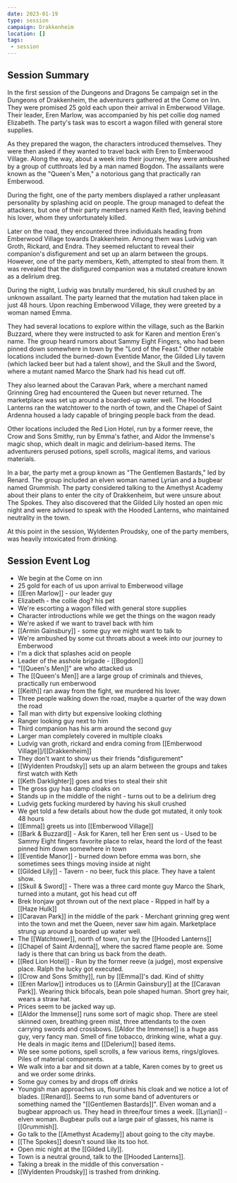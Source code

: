 ```yaml
---
date: 2023-01-19
type: session
campaign: Drakkenheim
location: []
tags:
 - session
---
```


## Session Summary

In the first session of the Dungeons and Dragons 5e campaign set in the Dungeons of Drakkenheim, the adventurers gathered at the Come on Inn. They were promised 25 gold each upon their arrival in Emberwood Village. Their leader, Eren Marlow, was accompanied by his pet collie dog named Elizabeth. The party's task was to escort a wagon filled with general store supplies.

As they prepared the wagon, the characters introduced themselves. They were then asked if they wanted to travel back with Eren to Emberwood Village. Along the way, about a week into their journey, they were ambushed by a group of cutthroats led by a man named Bogdon. The assailants were known as the "Queen's Men," a notorious gang that practically ran Emberwood.

During the fight, one of the party members displayed a rather unpleasant personality by splashing acid on people. The group managed to defeat the attackers, but one of their party members named Keith fled, leaving behind his lover, whom they unfortunately killed.

Later on the road, they encountered three individuals heading from Emberwood Village towards Drakkenheim. Among them was Ludvig van Groth, Rickard, and Endra. They seemed reluctant to reveal their companion's disfigurement and set up an alarm between the groups. However, one of the party members, Keth, attempted to steal from them. It was revealed that the disfigured companion was a mutated creature known as a delirium dreg.

During the night, Ludvig was brutally murdered, his skull crushed by an unknown assailant. The party learned that the mutation had taken place in just 48 hours. Upon reaching Emberwood Village, they were greeted by a woman named Emma.

They had several locations to explore within the village, such as the Barkin Buzzard, where they were instructed to ask for Karen and mention Eren's name. The group heard rumors about Sammy Eight Fingers, who had been pinned down somewhere in town by the "Lord of the Feast." Other notable locations included the burned-down Eventide Manor, the Gilded Lily tavern (which lacked beer but had a talent show), and the Skull and the Sword, where a mutant named Marco the Shark had his head cut off.

They also learned about the Caravan Park, where a merchant named Grinning Greg had encountered the Queen but never returned. The marketplace was set up around a boarded-up water well. The Hooded Lanterns ran the watchtower to the north of town, and the Chapel of Saint Ardenna housed a lady capable of bringing people back from the dead.

Other locations included the Red Lion Hotel, run by a former reeve, the Crow and Sons Smithy, run by Emma's father, and Aldor the Immense's magic shop, which dealt in magic and delirium-based items. The adventurers perused potions, spell scrolls, magical items, and various materials.

In a bar, the party met a group known as "The Gentlemen Bastards," led by Renard. The group included an elven woman named Lyrian and a bugbear named Grummish. The party considered talking to the Amethyst Academy about their plans to enter the city of Drakkenheim, but were unsure about The Spokes. They also discovered that the Gilded Lily hosted an open mic night and were advised to speak with the Hooded Lanterns, who maintained neutrality in the town.

At this point in the session, Wyldenten Proudsky, one of the party members, was heavily intoxicated from drinking.

## Session Event Log

- We begin at the Come on inn
- 25 gold for each of us upon arrival to Emberwood village
- [[Eren Marlow]] - our leader guy
- Elizabeth - the collie dog? his pet
- We're escorting a wagon filled with general store supplies
- Character introductions while we get the things on the wagon ready
- We're asked if we want to travel back with him
- [[Armin Gainsbury]] - some guy we might want to talk to
- We're ambushed by some cut throats about a week into our journey to Emberwood
- I'm a dick that splashes acid on people
- Leader of the asshole brigade - [[Bogdon]]
- "[[Queen's Men]]" are who attacked us
- The [[Queen's Men]] are a large group of criminals and thieves, practically run emberwood
- [[Keith]] ran away from the fight, we murdered his lover.
- Three people walking down the road, maybe a quarter of the way down the road
- Tall man with dirty but expensive looking clothing
- Ranger looking guy next to him
- Third companion has his arm around the second guy
- Larger man completely covered in multiple cloaks
- Ludvig van groth, rickard and endra coming from [[Emberwood Village]]/[[Drakkenheim]]
- They don't want to show us their friends "disfigurement"
- [[Wyldenten Proudsky]] sets up an alarm between the groups and takes first watch with Keth
- [[Keth Darklighter]] goes and tries to steal their shit
- The gross guy has damp cloaks on
- Stands up in the middle of the night - turns out to be a delirium dreg
- Ludvig gets fucking murdered by having his skull crushed
- We get told a few details about how the dude got mutated, it only took 48 hours
- [[Emma]] greets us into [[Emberwood Village]]
- [[Bark & Buzzard]] - Ask for Karen, tell her Eren sent us - Used to be Sammy Eight fingers favorite place to relax, heard the lord of the feast pinned him down somewhere in town
- [[Eventide Manor]] - burned down before emma was born, she sometimes sees things moving inside at night
- [[Gilded Lily]] - Tavern - no beer, fuck this place. They have a talent show.
- [[Skull & Sword]] - There was a three card monte guy Marco the Shark, turned into a mutant, got his head cut off
- Brek Ironjaw got thrown out of the next place - Ripped in half by a [[Haze Hulk]]
- [[Caravan Park]] in the middle of the park - Merchant grinning greg went into the town and met the Queen, never saw him again. Marketplace strung up around a boarded up water well. 
- The [[Watchtower]], north of town, run by the [[Hooded Lanterns]]
- [[Chapel of Saint Ardenna]], where the sacred flame people are. Some lady is there that can bring us back from the death.
- [[Red Lion Hotel]] - Run by the former reeve (a judge), most expensive place. Ralph the lucky got executed.
- [[Crow and Sons Smithy]], run by [[Emma]]'s dad. Kind of shitty
- [[Eren Marlow]] introduces us to [[Armin Gainsbury]] at the [[Caravan Park]]. Wearing thick bifocals, bean pole shaped human. Short grey hair, wears a straw hat.
- Prices seem to be jacked way up.
- [[Aldor the Immense]] runs some sort of magic shop. There are steel skinned oxen, breathing green mist, three attendants to the oxen carrying swords and crossbows. [[Aldor the Immense]] is a huge ass guy, very fancy man. Smell of fine tobacco, drinking wine, what a guy. He deals in magic items and [[Delerium]] based items.
- We see some potions, spell scrolls, a few various items, rings/gloves. Piles of material components.
- We walk into a bar and sit down at a table, Karen comes by to greet us and we order some drinks. 
- Some guy comes by and drops off drinks
- Youngish man approaches us, flourishes his cloak and we notice a lot of blades. [[Renard]]. Seems to run some band of adventurers or something named the "[[Gentlemen Bastards]]". Elven woman and a bugbear approach us. They head in three/four times a week. [[Lyrian]] - elven woman. Bugbear pulls out a large pair of glasses, his name is [[Grummish]].
- Go talk to the [[Amethyst Academy]] about going to the city maybe.
- [[The Spokes]] doesn't sound like its too hot.
- Open mic night at the [[Gilded Lily]].
- Town is a neutral ground, talk to the [[Hooded Lanterns]].
- Taking a break in the middle of this conversation -
- [[Wyldenten Proudsky]] is trashed from drinking.
